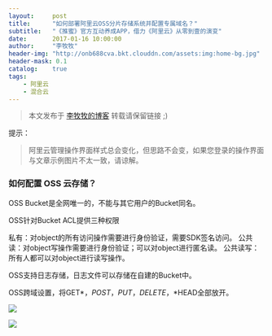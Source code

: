 ```yaml
---
layout:     post
title:      "如何部署阿里云OSS分片存储系统并配置专属域名？"
subtitle:   "《推蜜》官方互动养成APP，借力《阿里云》从零到壹的演变"
date:       2017-01-16 10:00:00
author:     "李牧牧"
header-img: "http://onb688cva.bkt.clouddn.com/assets:img:home-bg.jpg"
header-mask: 0.1
catalog:    true
tags:
    - 阿里云
    - 混合云
---
```


> 本文发布于 [李牧牧的博客](http://limumu.me) 转载请保留链接 ;)

  



提示：

> 阿里云管理操作界面样式总会变化，但思路不会变，如果您登录的操作界面与文章示例图片不太一致，请谅解。



### 如何配置 OSS 云存储？

OSS Bucket是全网唯一的，不能与其它用户的Bucket同名。

OSS针对Bucket ACL提供三种权限

私有：对object的所有访问操作需要进行身份验证，需要SDK签名访问。
公共读：对object写操作需要进行身份验证；可以对object进行匿名读。
公共读写：所有人都可以对object进行读写操作。

OSS支持日志存储，日志文件可以存储在自建的Bucket中。

OSS跨域设置，将GET*，*POST*，*PUT*，*DELETE*，*HEAD全部放开。

![](http://onb688cva.bkt.clouddn.com/assets:post:img:20170405_create_oss.png)

![](http://onb688cva.bkt.clouddn.com/assets:post:img:20170405_create_oss_plugin.png)














